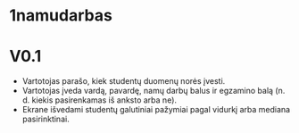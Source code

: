 # 1namudarbas
# V0.1
* Vartotojas parašo, kiek studentų duomenų norės įvesti.
* Vartotojas įveda vardą, pavardę, namų darbų balus ir egzamino balą (n. d. kiekis pasirenkamas iš anksto arba ne).
* Ekrane išvedami studentų galutiniai pažymiai pagal vidurkį arba mediana pasirinktinai.
